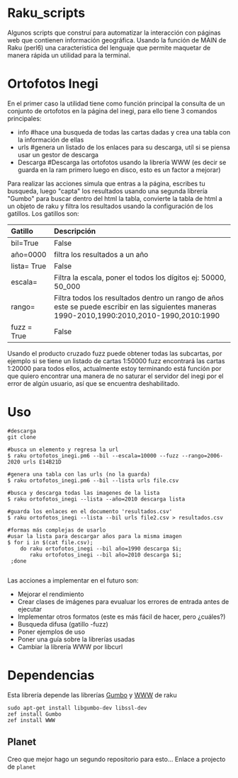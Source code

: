 Raku_scripts
=============
 Algunos scripts que construí para automatizar la interacción con páginas web que contienen información geográfica.
 Usando la función de MAIN de Raku (perl6) una caracteristica del lenguaje que permite maquetar de manera rápida un utilidad para la terminal.

 

Ortofotos Inegi
===============
 En el primer caso la utilidad tiene como función principal la consulta de un conjunto de ortofotos en la página del inegi,
 para ello tiene 3 comandos principales:
 
  - info #hace una busqueda de todas las cartas dadas y crea una tabla con la información de ellas
  - urls #genera un listado de los enlaces para su descarga, utíl si se piensa usar un gestor de descarga
  - Descarga #Descarga las ortofotos usando la librería WWW (es decir se guarda en la ram primero luego en disco, esto es un factor a mejorar)
  
 Para realizar las acciones simula que entras a la página, escribes tu busqueda, luego "capta" los resultados usando una segunda librería "Gumbo" para buscar dentro del html la tabla,
 convierte la tabla de html a un objeto de raku y filtra los resultados usando la configuración de los gatillos. Los gatillos son:

| Gatillo | Descripción |
|:------- | :---------- |
| bil=True|False |filtra solo documentos con formato .bil |
|  año=0000 |filtra los resultados a un año|
|  lista= True|False | interpreta el último comando como un documento con las ortofotos una en cada linea|
|  escala= | Filtra la escala, poner el todos los dígitos ej: 50000, 50_000|
|  rango=  |Filtra todos los resultados dentro un rango de años este se puede escribir en las siguientes maneras 1990-2010,1990:2010,2010-1990,2010:1990|
|  fuzz = True|False | Busqueda del producto cruzado entre el conjunto de la lista y los números del 1..9, no está terminado
  
Usando el producto cruzado fuzz puede obtener todas las subcartas, por ejemplo si se tiene un listado de cartas 1:50000 fuzz encontrará las cartas 1:20000 para todos ellos, actualmente estoy terminando está función por que quiero encontrar una manera de no saturar el servidor del inegi por el error de algún usuario, así que se encuentra deshabilitado.

Uso
===

```
#descarga
git clone 

#busca un elemento y regresa la url
$ raku ortofotos_inegi.pm6 --bil --escala=10000 --fuzz --rango=2006-2020 urls E14B21D

#genera una tabla con las urls (no la guarda)
$ raku ortofotos_inegi.pm6 --bil --lista urls file.csv

#busca y descarga todas las imagenes de la lista
$ raku ortofotos_inegi --lista --año=2010 descarga lista

#guarda los enlaces en el documento 'resultados.csv'
$ raku ortofotos_inegi --lista --bil urls file2.csv > resultados.csv

#formas más complejas de usarlo
#usar la lista para descargar años para la misma imagen
$ for i in $(cat file.csv); 
	do raku ortofotos_inegi --bil año=1990 descarga $i;
	   raku ortofotos_inegi --bil año=2010 descarga $i;
 ;done


```

Las acciones a implementar en el futuro son:
- Mejorar el rendimiento
- Crear clases de imágenes para evualuar los errores de entrada antes de ejecutar
- Implementar otros formatos (este es más fácil de hacer, pero ¿cuáles?)
- Busqueda difusa (gatillo -fuzz)
- Poner ejemplos de uso
- Poner una guía sobre la librerías usadas
- Cambiar la librería WWW por libcurl

Dependencias
============

Esta librería depende las librerías [Gumbo](https://github.com/Skarsnik/perl6-gumbo) y [WWW](https://github.com/raku-community-modules/WWW/blob/master/README.md) de raku 

```
sudo apt-get install libgumbo-dev libssl-dev
zef install Gumbo
zef install WWW

```

## Planet
Creo que mejor hago un segundo repositorio para esto...
Enlace a projecto de `planet`
